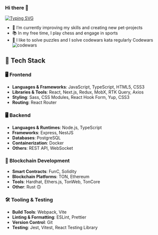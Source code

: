 ### Hi there 👋

[![Typing SVG](https://readme-typing-svg.demolab.com/?font=Fira+Code&weight=800&pause=1000&color=F70000&random=true&width=460&lines=I%27m+a+Frontend+Developer;I%27m+a+Cybersecurity+Software+Developer)](https://git.io/typing-svg)

- 🌱 I’m currently improving my skills and creating new pet-projects
- 📚 In my free time, I play chess and engage in sports
- 🧩 I like to solve puzzles and I solve codewars kata regularly Codewars ![codewars](https://www.codewars.com/users/0IceMeat0/badges/small)

## 🧠 Tech Stack

### 🖥️ Frontend
- **Languages & Frameworks**: JavaScript, TypeScript, HTML5, CSS3
- **Libraries & Tools**: React, Next.js, Redux, MobX, RTK Query, Axios
- **Styling**: Sass, CSS Modules, React Hook Form, Yup, CSS3
- **Routing**: React Router

### 🖥️ Backend

- **Languages & Runtimes**: Node.js, TypeScript
- **Frameworks**: Express, NestJS
- **Databases**: PostgreSQL
- **Containerization**: Docker
- **Others**: REST API, WebSocket

### 🔗 Blockchain Development

- **Smart Contracts**: FunC, Solidity
- **Blockchain Platforms**: TON, Ethereum
- **Tools**: Hardhat, Ethers.js, TonWeb, TonCore
- **Other**: Rust 🙃

### 🛠️ Tooling & Testing
- **Build Tools**: Webpack, Vite
- **Linting & Formatting**: ESLint, Prettier
- **Version Control**: Git
- **Testing**: Jest, Vitest, React Testing Library
<!--
**0IceMeat0/0IceMeat0** is a ✨ _special_ ✨ repository because its `README.md` (this file) appears on your GitHub profile.

Here are some ideas to get you started:

- 🔭 I’m currently working on ...
- 🌱 I’m currently learning ...
- 👯 I’m looking to collaborate on ...
- 🤔 I’m looking for help with ...
- 💬 Ask me about ...
- 📫 How to reach me: ...
- 😄 Pronouns: ...
- ⚡ Fun fact: ...
-->
